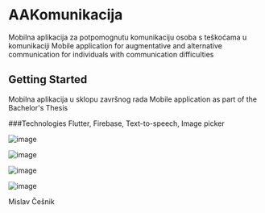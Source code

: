 # AAKomunikacija

Mobilna aplikacija za potpomognutu komunikaciju osoba s teškoćama u komunikaciji
Mobile application for augmentative and alternative communication for individuals with 
communication difficulties 

## Getting Started

Mobilna aplikacija u sklopu završnog rada
Mobile application as part of the Bachelor's Thesis

###Technologies
Flutter, Firebase, Text-to-speech, Image picker

![image](https://github.com/user-attachments/assets/9a41755b-f774-42b9-828f-b96892a501cf)


![image](https://github.com/user-attachments/assets/2893687c-f542-4cac-9c6f-4d79ed314b4d)


![image](https://github.com/user-attachments/assets/60af6ccf-6ad4-4d52-a0fe-456c91aa6e75)


![image](https://github.com/user-attachments/assets/57525ba1-9e09-4357-bdfa-d46243f8d937)



Mislav Češnik
